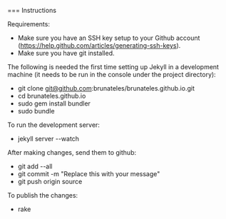 === Instructions

Requirements:
- Make sure you have an SSH key setup to your Github account (https://help.github.com/articles/generating-ssh-keys).
- Make sure you have git installed.

The following is needed the first time setting up Jekyll in a development machine
(it needs to be run in the console under the project directory):

- git clone git@github.com:brunateles/brunateles.github.io.git
- cd brunateles.github.io
- sudo gem install bundler
- sudo bundle

To run the development server:

- jekyll server --watch

After making changes, send them to github:

- git add --all
- git commit -m "Replace this with your message"
- git push origin source

To publish the changes:

- rake
